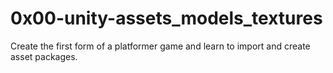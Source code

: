 # 0x00-unity-assets_models_textures
Create the first form of a platformer game and learn to import and create asset packages.
